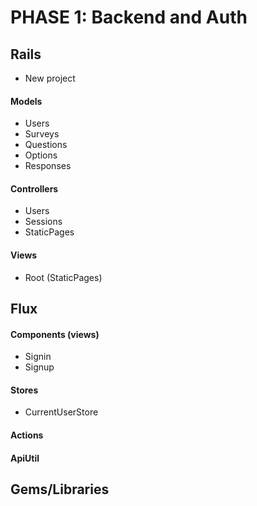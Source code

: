 # PHASE 1: Backend and Auth

## Rails
* New project

#### Models
* Users
* Surveys
* Questions
* Options
* Responses

#### Controllers
* Users
* Sessions
* StaticPages

#### Views
* Root (StaticPages)

## Flux

#### Components (views)
- Signin
- Signup

#### Stores
- CurrentUserStore

#### Actions
#### ApiUtil
## Gems/Libraries

